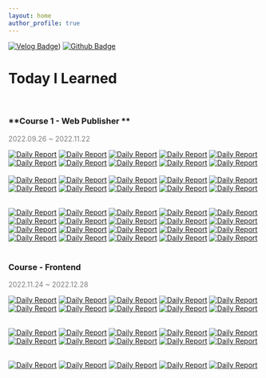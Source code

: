 ```yaml
---
layout: home
author_profile: true
---
```


[![Velog Badge](http://img.shields.io/badge/Velog-20c997?style=flat&link=https://velog.io/@ay_park)](https://velog.io/@ay_park))
[![Github Badge](https://img.shields.io/badge/Github-161c22?style=flat&logo=github&link=https://github.com/ayoungparkme/)](https://github.com/ayoungparkme/)
# **Today I Learned**
<br>

### **Course 1 - Web Publisher **
<span style="color:grey">2022.09.26 ~ 2022.11.22</span>

[![Daily Report](https://img.shields.io/badge/Day01-gold?style=flat)](https://philgineer.github.io/boostcamp-401)
[![Daily Report](https://img.shields.io/badge/Day02-gold?style=flat)](https://philgineer.github.io/boostcamp-402)
[![Daily Report](https://img.shields.io/badge/Day03-gold?style=flat)](https://philgineer.github.io/boostcamp-403)
[![Daily Report](https://img.shields.io/badge/Day04-gold?style=flat)](https://philgineer.github.io/boostcamp-404)
[![Daily Report](https://img.shields.io/badge/Day05-gold?style=flat)](https://philgineer.github.io/boostcamp-405)
[![Daily Report](https://img.shields.io/badge/Day06-gold?style=flat)](https://philgineer.github.io/boostcamp-406)
[![Daily Report](https://img.shields.io/badge/Day07-gold?style=flat)](https://philgineer.github.io/boostcamp-407)
[![Daily Report](https://img.shields.io/badge/Day08-gold?style=flat)](https://philgineer.github.io/boostcamp-408)
[![Daily Report](https://img.shields.io/badge/Day09-gold?style=flat)](https://philgineer.github.io/boostcamp-409)
[![Daily Report](https://img.shields.io/badge/Day10-gold?style=flat)](https://philgineer.github.io/boostcamp-410)
<br><br>
[![Daily Report](https://img.shields.io/badge/Day11-gold?style=flat)](https://philgineer.github.io/boostcamp-411)
[![Daily Report](https://img.shields.io/badge/Day12-gold?style=flat)](https://philgineer.github.io/boostcamp-412)
[![Daily Report](https://img.shields.io/badge/Day13-gold?style=flat)](https://philgineer.github.io/boostcamp-413)
[![Daily Report](https://img.shields.io/badge/Day14-gold?style=flat)](https://philgineer.github.io/boostcamp-414)
[![Daily Report](https://img.shields.io/badge/Day15-gold?style=flat)](https://philgineer.github.io/boostcamp-415)
[![Daily Report](https://img.shields.io/badge/Day16-gold?style=flat)](https://philgineer.github.io/boostcamp-416)
[![Daily Report](https://img.shields.io/badge/Day17-gold?style=flat)](https://philgineer.github.io/boostcamp-417)
[![Daily Report](https://img.shields.io/badge/Day18-gold?style=flat)](https://philgineer.github.io/boostcamp-418)
[![Daily Report](https://img.shields.io/badge/Day19-gold?style=flat)](https://philgineer.github.io/boostcamp-419)
[![Daily Report](https://img.shields.io/badge/Day20-gold?style=flat)](https://philgineer.github.io/boostcamp-420)
<br><br>

    
[![Daily Report](https://img.shields.io/badge/Day21-45ADA8?style=flat)](https://philgineer.github.io/boostcamp-301)
[![Daily Report](https://img.shields.io/badge/Day22-45ADA8?style=flat)](https://philgineer.github.io/boostcamp-302)
[![Daily Report](https://img.shields.io/badge/Day23-45ADA8?style=flat)](https://philgineer.github.io/boostcamp-303)
[![Daily Report](https://img.shields.io/badge/Day24-45ADA8?style=flat)](https://philgineer.github.io/boostcamp-304)
[![Daily Report](https://img.shields.io/badge/Day25-45ADA8?style=flat)](https://philgineer.github.io/boostcamp-305)
[![Daily Report](https://img.shields.io/badge/Day26-45ADA8?style=flat)](https://philgineer.github.io/boostcamp-306)
[![Daily Report](https://img.shields.io/badge/Day27-45ADA8?style=flat)](https://philgineer.github.io/boostcamp-307)
[![Daily Report](https://img.shields.io/badge/Day28-45ADA8?style=flat)](https://philgineer.github.io/boostcamp-308)
[![Daily Report](https://img.shields.io/badge/Day29-45ADA8?style=flat)](https://philgineer.github.io/boostcamp-309)
[![Daily Report](https://img.shields.io/badge/Day30-45ADA8?style=flat)](https://philgineer.github.io/boostcamp-310)
[![Daily Report](https://img.shields.io/badge/Day31-45ADA8?style=flat)](https://philgineer.github.io/boostcamp-311)
[![Daily Report](https://img.shields.io/badge/Day32-45ADA8?style=flat)](https://philgineer.github.io/boostcamp-312)
[![Daily Report](https://img.shields.io/badge/Day33-45ADA8?style=flat)](https://philgineer.github.io/boostcamp-313)
[![Daily Report](https://img.shields.io/badge/Day34-45ADA8?style=flat)](https://philgineer.github.io/boostcamp-314)
[![Daily Report](https://img.shields.io/badge/Day35-45ADA8?style=flat)](https://philgineer.github.io/boostcamp-315)
[![Daily Report](https://img.shields.io/badge/Day36-45ADA8?style=flat)](https://philgineer.github.io/boostcamp-316)
[![Daily Report](https://img.shields.io/badge/Day37-45ADA8?style=flat)](https://philgineer.github.io/boostcamp-317)
[![Daily Report](https://img.shields.io/badge/Day38-45ADA8?style=flat)](https://philgineer.github.io/boostcamp-318)
[![Daily Report](https://img.shields.io/badge/Day39-45ADA8?style=flat)](https://philgineer.github.io/boostcamp-319)
[![Daily Report](https://img.shields.io/badge/Day30-45ADA8?style=flat)](https://philgineer.github.io/boostcamp-320)
<br><br>

### **Course  - Frontend**
<span style="color:grey">2022.11.24 ~ 2022.12.28</span>

[![Daily Report](https://img.shields.io/badge/Day01-red?style=flat)](https://philgineer.github.io/boostcamp-001)
[![Daily Report](https://img.shields.io/badge/Day02-orange?style=flat)](https://philgineer.github.io/boostcamp-002)
[![Daily Report](https://img.shields.io/badge/Day03-yellow?style=flat)](https://philgineer.github.io/boostcamp-003)
[![Daily Report](https://img.shields.io/badge/Day04-green?style=flat)](https://philgineer.github.io/boostcamp-004)
[![Daily Report](https://img.shields.io/badge/Day05-blue?style=flat)](https://philgineer.github.io/boostcamp-005)
[![Daily Report](https://img.shields.io/badge/Day06-red?style=flat)](https://philgineer.github.io/boostcamp-006)
[![Daily Report](https://img.shields.io/badge/Day07-orange?style=flat)](https://philgineer.github.io/boostcamp-007)
[![Daily Report](https://img.shields.io/badge/Day08-yellow?style=flat)](https://philgineer.github.io/boostcamp-008)
[![Daily Report](https://img.shields.io/badge/Day09-green?style=flat)](https://philgineer.github.io/boostcamp-009)
[![Daily Report](https://img.shields.io/badge/Day10-blue?style=flat)](https://philgineer.github.io/boostcamp-010)
<br><br>

[![Daily Report](https://img.shields.io/badge/Day11-red?style=flat)](https://philgineer.github.io/boostcamp-011)
[![Daily Report](https://img.shields.io/badge/Day12-orange?style=flat)](https://philgineer.github.io/boostcamp-012)
[![Daily Report](https://img.shields.io/badge/Day13-yellow?style=flat)](https://philgineer.github.io/boostcamp-013)
[![Daily Report](https://img.shields.io/badge/Day14-green?style=flat)](https://philgineer.github.io/boostcamp-014)
[![Daily Report](https://img.shields.io/badge/Day15-blue?style=flat)](https://philgineer.github.io/boostcamp-015)
[![Daily Report](https://img.shields.io/badge/Day16-red?style=flat)](https://philgineer.github.io/boostcamp-016)
[![Daily Report](https://img.shields.io/badge/Day17-orange?style=flat)](https://philgineer.github.io/boostcamp-017)
[![Daily Report](https://img.shields.io/badge/Day18-yellow?style=flat)](https://philgineer.github.io/boostcamp-018)
[![Daily Report](https://img.shields.io/badge/Day19-green?style=flat)](https://philgineer.github.io/boostcamp-019)
[![Daily Report](https://img.shields.io/badge/Day20-blue?style=flat)](https://philgineer.github.io/boostcamp-020)
<br><br>

[![Daily Report](https://img.shields.io/badge/Day21-red?style=flat)](https://philgineer.github.io/boostcamp-021)
[![Daily Report](https://img.shields.io/badge/Day22-orange?style=flat)](https://philgineer.github.io/boostcamp-022)
[![Daily Report](https://img.shields.io/badge/Day23-yellow?style=flat)](https://philgineer.github.io/boostcamp-023)
[![Daily Report](https://img.shields.io/badge/Day24-green?style=flat)](https://philgineer.github.io/boostcamp-024)
[![Daily Report](https://img.shields.io/badge/Day25-blue?style=flat)](https://philgineer.github.io/boostcamp-025)
<br><br>


